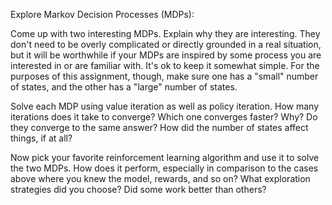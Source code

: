 Explore Markov Decision Processes (MDPs):

Come up with two interesting MDPs. Explain why they are interesting. They don't need to be overly complicated or directly grounded in a real situation, but it will be worthwhile if your MDPs are inspired by some process you are interested in or are familiar with. It's ok to keep it somewhat simple. For the purposes of this assignment, though, make sure one has a "small" number of states, and the other has a "large" number of states.

Solve each MDP using value iteration as well as policy iteration. How many iterations does it take to converge? Which one converges faster? Why? Do they converge to the same answer? How did the number of states affect things, if at all?

Now pick your favorite reinforcement learning algorithm and use it to solve the two MDPs. How does it perform, especially in comparison to the cases above where you knew the model, rewards, and so on? What exploration strategies did you choose? Did some work better than others?
